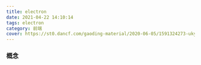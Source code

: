 ```yaml
---
title: electron
date: 2021-04-22 14:10:14
tags: electron
category: 前端
cover: https://st0.dancf.com/gaoding-material/2020-06-05/1591324273-ukyZ5.jpg
---
```

### 概念
<!-- ![输入图片说明](/img/election/1.png) -->